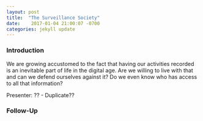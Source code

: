 ```yaml
---
layout: post
title:  "The Surveillance Society"
date:    2017-01-04 21:00:07 -0700
categories: jekyll update
---
```


### Introduction

We are growing accustomed to the fact that having our activities recorded is an inevitable part of life in the digital age. Are we willing to live with that and can we defend ourselves against it? Do we even know who has access to all that information?

Presenter: ?? - Duplicate??

### Follow-Up
